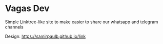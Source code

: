 # Vagas Dev

Simple Linktree-like site to make easier to share our whatsapp and telegram channels

Design: https://samirpaulb.github.io/link
